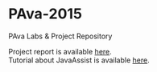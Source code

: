 # PAva-2015
PAva Labs &amp; Project Repository

Project report is available [here](https://fenix.tecnico.ulisboa.pt/downloadFile/845043405432483/debugger.pdf).  
Tutorial about JavaAssist is available [here](http://www.csg.ci.i.u-tokyo.ac.jp/~chiba/javassist/tutorial/tutorial.html).
